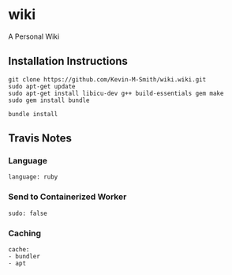# wiki
A Personal Wiki

## Installation Instructions

```
git clone https://github.com/Kevin-M-Smith/wiki.wiki.git
sudo apt-get update 
sudo apt-get install libicu-dev g++ build-essentials gem make
sudo gem install bundle

bundle install

```

## Travis Notes

### Language
```
language: ruby
```

### Send to Containerized Worker
```
sudo: false
```

### Caching

```
cache:
- bundler
- apt
```
